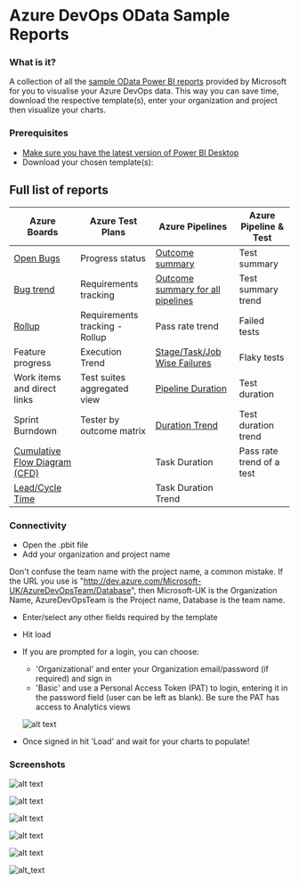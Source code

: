 # Azure DevOps OData Sample Reports
### What is it?
A collection of all the [sample OData Power BI reports](https://docs.microsoft.com/en-us/azure/devops/report/powerbi/sample-odata-overview?view=azure-devops) provided by Microsoft for you to visualise your Azure DevOps data. This way you can save time, download the respective template(s), enter your organization and project then visualize your charts. 

### Prerequisites
* [Make sure you have the latest version of Power BI Desktop](https://aka.ms/pbiSingleInstaller)
* Download your chosen template(s):

## Full list of reports

| Azure Boards  | Azure Test Plans | Azure Pipelines | Azure Pipeline & Test |
| ------------- | ------------- | ------------- | ------------- |
| [Open Bugs](https://github.com/nbrown02/AzureDevOps-OData-SampleReports/raw/main/Azure%20Boards%20-%20OData%20Reports/Open%20Bugs.pbit) | Progress status | [Outcome summary](https://github.com/nbrown02/AzureDevOps-OData-SampleReports/raw/main/Azure%20Pipelines%20-%20OData%20Reports/Pipeline%20Outcome%20Summary.pbit) | Test summary |
| [Bug trend](https://github.com/nbrown02/AzureDevOps-OData-SampleReports/raw/main/Azure%20Boards%20-%20OData%20Reports/Bug%20Trend.pbit) | Requirements tracking  | [Outcome summary for all pipelines](https://github.com/nbrown02/AzureDevOps-OData-SampleReports/raw/main/Azure%20Pipelines%20-%20OData%20Reports/Pipeline%20Outcome%20Summary%20-%20All%20Pipelines.pbit) | Test summary trend |
| [Rollup](https://github.com/nbrown02/AzureDevOps-OData-SampleReports/raw/main/Azure%20Boards%20-%20OData%20Reports/Rollup.pbit)  | Requirements tracking - Rollup | Pass rate trend | Failed tests |
| Feature progress  | Execution Trend  | [Stage/Task/Job Wise Failures](https://github.com/nbrown02/AzureDevOps-OData-SampleReports/raw/main/Azure%20Pipelines%20-%20OData%20Reports/Pipeline%20Stage%20-%20Task%20-%20Job%20Wise%20Failures.pbit) | Flaky tests |
| Work items and direct links  | Test suites aggregated view  | [Pipeline Duration](https://github.com/nbrown02/AzureDevOps-OData-SampleReports/raw/main/Azure%20Pipelines%20-%20OData%20Reports/Pipeline%20Duration.pbit) | Test duration |
| Sprint Burndown  | Tester by outcome matrix  | [Duration Trend](https://github.com/nbrown02/AzureDevOps-OData-SampleReports/raw/main/Azure%20Pipelines%20-%20OData%20Reports/Duration%20Trend.pbit) | Test duration trend |
| [Cumulative Flow Diagram (CFD)](https://github.com/nbrown02/AzureDevOps-OData-SampleReports/raw/main/Azure%20Boards%20-%20OData%20Reports/Cumulative%20Flow%20Diagram.pbit)  |   | Task Duration  | Pass rate trend of a test |
| [Lead/Cycle Time](https://github.com/nbrown02/AzureDevOps-OData-SampleReports/raw/main/Azure%20Boards%20-%20OData%20Reports/Lead%20-%20Cycle%20Time.pbit)  |   | Task Duration Trend |  |

### Connectivity
* Open the .pbit file
* Add your organization and project name

Don't confuse the team name with the project name, a common mistake. If the URL you use is "http://dev.azure.com/Microsoft-UK/AzureDevOpsTeam/Database", then Microsoft-UK is the Organization Name, AzureDevOpsTeam is the Project name, Database is the team name.

* Enter/select any other fields required by the template
* Hit load 
* If you are prompted for a login, you can choose:
  - 'Organizational' and enter your Organization email/password (if required) and sign in
  - 'Basic' and use a Personal Access Token (PAT) to login, entering it in the password field (user can be left as blank). Be sure the PAT has access to Analytics views

  ![alt text](https://docs.microsoft.com/en-us/azure/devops/report/powerbi/media/authentication-7.png?view=azure-devops)

* Once signed in hit 'Load' and wait for your charts to populate!

### Screenshots
![alt text](https://raw.githubusercontent.com/nbrown02/AzureDevOps-OData-SampleReports/main/Screenshots/Pipeline%20Pass%20Rate.png)

![alt text](https://raw.githubusercontent.com/nbrown02/AzureDevOps-OData-SampleReports/main/Screenshots/Pipeline%20Outcome%20Summary%20-%20All%20Pipelines.png)

![alt text](https://raw.githubusercontent.com/nbrown02/AzureDevOps-OData-SampleReports/main/Screenshots/Pipeline%20Duration.png)

![alt text](https://raw.githubusercontent.com/nbrown02/AzureDevOps-OData-SampleReports/main/Screenshots/Bug%20Trend%20Report.png)

![alt text](https://raw.githubusercontent.com/nbrown02/AzureDevOps-OData-SampleReports/main/Screenshots/Pipeline%20Job%20Wise%20Failures.png)

![alt_text](https://raw.githubusercontent.com/nbrown02/AzureDevOps-OData-SampleReports//main/Screenshots/Duration%20Trend.png)
